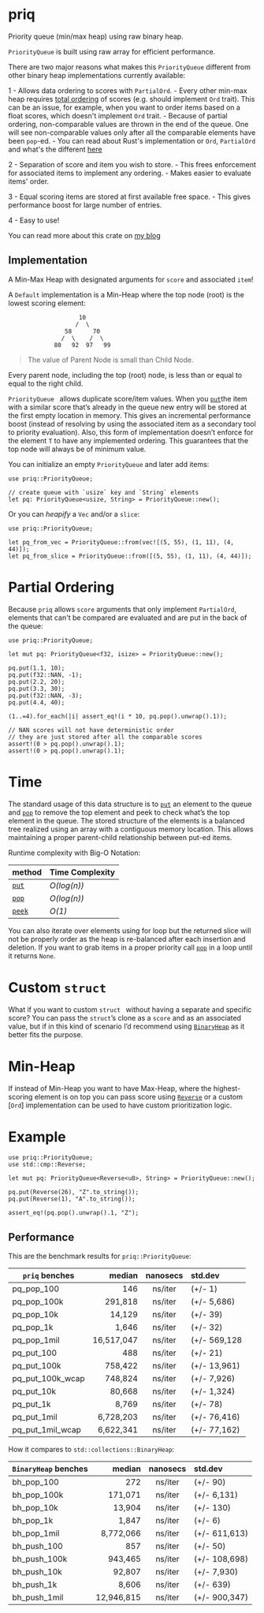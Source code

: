 # priq

Priority queue (min/max heap) using raw binary heap.

`PriorityQueue` is built using raw array for efficient performance.

There are two major reasons what makes this `PriorityQueue` different from
other binary heap implementations currently available:

1 - Allows data ordering to scores with `PartialOrd`.
    - Every other min-max heap requires [total ordering](https://bit.ly/3GCWvYL) 
    of scores (e.g. should implement `Ord` trait). This can be an issue, 
    for example, when you want to order items based on a float scores, 
    which doesn't implement `Ord` trait.
    - Because of partial ordering, non-comparable values are thrown in 
    the end of the queue. One will see non-comparable values only after all 
    the comparable elements have been `pop`-ed.
    - You can read about Rust's implementation or `Ord`, `PartialOrd` and 
    what's the different [here](https://bit.ly/3J7NwQI)

2 - Separation of score and item you wish to store.
    - This frees enforcement for associated items to implement any ordering.
    - Makes easier to evaluate items' order.

3 - Equal scoring items are stored at first available free space.
    - This gives performance boost for large number of entries.

4 - Easy to use!

You can read more about this crate on [my blog](https://www.bexxmodd.com)

## Implementation

A Min-Max Heap with designated arguments for `score` and associated `item`!

A `Default` implementation is a Min-Heap where the top node (root) is the 
lowest scoring element:

                        10
                       /  \
                    58      70
                   /  \    /  \
                 80   92  97   99

> The value of Parent Node is small than Child Node.

Every parent node, including the top (root) node, is less than or equal to 
equal to the right child.

`PriorityQueue ` allows duplicate score/item values. When you [`put`]the 
item with a similar score that’s already in the queue new entry will be 
stored at the first empty location in memory. This gives an incremental 
performance boost (instead of resolving by using the associated item as a 
secondary tool to priority evaluation). Also, this form of implementation 
doesn’t enforce for the element `T` to have any implemented ordering. This
guarantees that the top node will always be of minimum value.

You can initialize an empty `PriorityQueue` and later add items:

```
use priq::PriorityQueue;

// create queue with `usize` key and `String` elements
let pq: PriorityQueue<usize, String> = PriorityQueue::new();
```

Or you can _heapify_ a `Vec` and/or a `slice`:

```
use priq::PriorityQueue;

let pq_from_vec = PriorityQueue::from(vec![(5, 55), (1, 11), (4, 44)]);
let pq_from_slice = PriorityQueue::from([(5, 55), (1, 11), (4, 44)]);
```

# Partial Ordering

Because `priq` allows `score` arguments that only implement `PartialOrd`, 
elements that can't be compared are evaluated and are put in the back of
the queue:

```
use priq::PriorityQueue;

let mut pq: PriorityQueue<f32, isize> = PriorityQueue::new();

pq.put(1.1, 10);
pq.put(f32::NAN, -1);
pq.put(2.2, 20);
pq.put(3.3, 30);
pq.put(f32::NAN, -3);
pq.put(4.4, 40);

(1..=4).for_each(|i| assert_eq!(i * 10, pq.pop().unwrap().1));

// NAN scores will not have deterministic order
// they are just stored after all the comparable scores
assert!(0 > pq.pop().unwrap().1);
assert!(0 > pq.pop().unwrap().1);
```

# Time

The standard usage of this data structure is to [`put`] an element to the 
queue and [`pop`] to remove the top element and peek to check what’s the 
top element in the queue. The stored structure of the elements is a balanced
tree realized using an array with a contiguous memory location. This allows
maintaining a proper parent-child relationship between put-ed items.

[`put`]: PriorityQueue::put
[`peek`]: PriorityQueue::peek
[`pop`]: PriorityQueue::pop


Runtime complexity with Big-O Notation:

| method    | Time Complexity |
|-----------|-----------------|
| [`put`]   | _O(log(n))_     |
| [`pop`]   | _O(log(n))_     |
| [`peek`]  | _O(1)_          |

You can also iterate over elements using for loop but the returned slice 
will not be properly order as the heap is re-balanced after each insertion 
and deletion. If you want to grab items in a proper priority call [`pop`] 
in a loop until it returns `None`.


# Custom `struct`

What if you want to custom `struct ` without having a separate and 
specific score? You can pass the `struct`’s clone as a `score` and as an 
associated value, but if in this kind of scenario I’d recommend using
[`BinaryHeap`] as it better fits the purpose.


# Min-Heap

If instead of Min-Heap you want to have Max-Heap, where the highest-scoring 
element is on top you can pass score using [`Reverse`] or a custom [`Ord`] 
implementation can be used to have custom prioritization logic.

[`BinaryHeap`]: std::collections::BinaryHeap
[`Reverse`]: std::cmp::Reverse

# Example

```
use priq::PriorityQueue;
use std::cmp::Reverse;

let mut pq: PriorityQueue<Reverse<u8>, String> = PriorityQueue::new();

pq.put(Reverse(26), "Z".to_string());
pq.put(Reverse(1), "A".to_string());

assert_eq!(pq.pop().unwrap().1, "Z");
```

## Performance

This are the benchmark results for `priq::PriorityQueue`:


| `priq` benches | median | nanosecs | std.dev |
|-----|-------:|:----------:|:--------|
| pq_pop_100      |        146 | ns/iter | (+/- 1)
| pq_pop_100k     |    291,818 | ns/iter | (+/- 5,686)
| pq_pop_10k      |     14,129 | ns/iter | (+/- 39)
| pq_pop_1k       |      1,646 | ns/iter | (+/- 32)
| pq_pop_1mil     | 16,517,047 | ns/iter | (+/- 569,128|
| pq_put_100      |        488 | ns/iter | (+/- 21)
| pq_put_100k     |    758,422 | ns/iter | (+/- 13,961)
| pq_put_100k_wcap|    748,824 | ns/iter | (+/- 7,926)
| pq_put_10k      |     80,668 | ns/iter | (+/- 1,324)
| pq_put_1k       |      8,769 | ns/iter | (+/- 78)
| pq_put_1mil     |  6,728,203 | ns/iter | (+/- 76,416)
| pq_put_1mil_wcap|  6,622,341 | ns/iter | (+/- 77,162)


How it compares to `std::collections::BinaryHeap`:

| `BinaryHeap` benches | median | nanosecs | std.dev |
|-----|-------:|:----------:|:--------|
| bh_pop_100  |         272 | ns/iter | (+/- 90)
| bh_pop_100k |     171,071 | ns/iter | (+/- 6,131)
| bh_pop_10k  |      13,904 | ns/iter | (+/- 130)
| bh_pop_1k   |       1,847 | ns/iter | (+/- 6)
| bh_pop_1mil |   8,772,066 | ns/iter | (+/- 611,613)
| bh_push_100 |         857 | ns/iter | (+/- 50)
| bh_push_100k|     943,465 | ns/iter | (+/- 108,698)
| bh_push_10k |      92,807 | ns/iter | (+/- 7,930)
| bh_push_1k  |       8,606 | ns/iter | (+/- 639)
| bh_push_1mil|  12,946,815 | ns/iter | (+/- 900,347)
